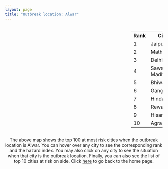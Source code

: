 ```yaml
---
layout: page
title: "Outbreak location: Alwar"
---
```

<div style="width: 100%; overflow: auto;">
<div style="width: 75%; float: left;">
<div id="mapid">
<script src="https://buda-magenta.github.io/hazard_map/load_map.js"></script>

<script>
var marker_outbreak = L.marker([27.639077, 76.614452],{"autoPan": true}).addTo(map); marker_outbreak.bindTooltip("Alwar").openTooltip();

var circle_1 = L.circle([26.915458, 75.818982], {"pane": "markerPane", "color": "red", "fill": true, "fillOpacity": 0.2, "fillRule": "evenodd", "lineCap": "round", "lineJoin": "round", "opacity": 1.0, "radius": 82185, "stroke": true, "weight": 3}).addTo(map);
circle_1.bindTooltip("Jaipur<br>rank: 1<br>hazard index: 0.082185")
circle_1.bindPopup('<a href="https://buda-magenta.github.io/hazard_map/Jaipur">Jaipur</a>')

var circle_2 = L.circle([27.633333, 77.583333], {"pane": "markerPane", "color": "red", "fill": true, "fillOpacity": 0.2, "fillRule": "evenodd", "lineCap": "round", "lineJoin": "round", "opacity": 1.0, "radius": 75638, "stroke": true, "weight": 3}).addTo(map);
circle_2.bindTooltip("Mathura<br>rank: 2<br>hazard index: 0.075638")
circle_2.bindPopup('<a href="https://buda-magenta.github.io/hazard_map/Mathura">Mathura</a>')

var circle_3 = L.circle([28.651718, 77.221939], {"pane": "markerPane", "color": "red", "fill": true, "fillOpacity": 0.2, "fillRule": "evenodd", "lineCap": "round", "lineJoin": "round", "opacity": 1.0, "radius": 51763, "stroke": true, "weight": 3}).addTo(map);
circle_3.bindTooltip("Delhi<br>rank: 3<br>hazard index: 0.051763")
circle_3.bindPopup('<a href="https://buda-magenta.github.io/hazard_map/Delhi">Delhi</a>')

var circle_4 = L.circle([26.229141, 76.304533], {"pane": "markerPane", "color": "red", "fill": true, "fillOpacity": 0.2, "fillRule": "evenodd", "lineCap": "round", "lineJoin": "round", "opacity": 1.0, "radius": 27496, "stroke": true, "weight": 3}).addTo(map);
circle_4.bindTooltip("Sawai Madhopur<br>rank: 4<br>hazard index: 0.027497")
circle_4.bindPopup('<a href="https://buda-magenta.github.io/hazard_map/Sawai_Madhopur">Sawai Madhopur</a>')

var circle_5 = L.circle([28.793170, 76.139128], {"pane": "markerPane", "color": "red", "fill": true, "fillOpacity": 0.2, "fillRule": "evenodd", "lineCap": "round", "lineJoin": "round", "opacity": 1.0, "radius": 14643, "stroke": true, "weight": 3}).addTo(map);
circle_5.bindTooltip("Bhiwani<br>rank: 5<br>hazard index: 0.014643")
circle_5.bindPopup('<a href="https://buda-magenta.github.io/hazard_map/Bhiwani">Bhiwani</a>')

var circle_6 = L.circle([19.794750, 75.077922], {"pane": "markerPane", "color": "red", "fill": true, "fillOpacity": 0.2, "fillRule": "evenodd", "lineCap": "round", "lineJoin": "round", "opacity": 1.0, "radius": 12541, "stroke": true, "weight": 3}).addTo(map);
circle_6.bindTooltip("Gangapur<br>rank: 6<br>hazard index: 0.012542")
circle_6.bindPopup('<a href="https://buda-magenta.github.io/hazard_map/Gangapur">Gangapur</a>')

var circle_7 = L.circle([26.732501, 77.036312], {"pane": "markerPane", "color": "red", "fill": true, "fillOpacity": 0.2, "fillRule": "evenodd", "lineCap": "round", "lineJoin": "round", "opacity": 1.0, "radius": 12034, "stroke": true, "weight": 3}).addTo(map);
circle_7.bindTooltip("Hindaun<br>rank: 7<br>hazard index: 0.012035")
circle_7.bindPopup('<a href="https://buda-magenta.github.io/hazard_map/Hindaun">Hindaun</a>')

var circle_8 = L.circle([28.195647, 76.616518], {"pane": "markerPane", "color": "red", "fill": true, "fillOpacity": 0.2, "fillRule": "evenodd", "lineCap": "round", "lineJoin": "round", "opacity": 1.0, "radius": 10990, "stroke": true, "weight": 3}).addTo(map);
circle_8.bindTooltip("Rewari<br>rank: 8<br>hazard index: 0.010990")
circle_8.bindPopup('<a href="https://buda-magenta.github.io/hazard_map/Rewari">Rewari</a>')

var circle_9 = L.circle([29.168807, 75.746110], {"pane": "markerPane", "color": "red", "fill": true, "fillOpacity": 0.2, "fillRule": "evenodd", "lineCap": "round", "lineJoin": "round", "opacity": 1.0, "radius": 6631, "stroke": true, "weight": 3}).addTo(map);
circle_9.bindTooltip("Hisar<br>rank: 9<br>hazard index: 0.006631")
circle_9.bindPopup('<a href="https://buda-magenta.github.io/hazard_map/Hisar">Hisar</a>')

var circle_10 = L.circle([27.175255, 78.009816], {"pane": "markerPane", "color": "red", "fill": true, "fillOpacity": 0.2, "fillRule": "evenodd", "lineCap": "round", "lineJoin": "round", "opacity": 1.0, "radius": 6426, "stroke": true, "weight": 3}).addTo(map);
circle_10.bindTooltip("Agra<br>rank: 10<br>hazard index: 0.006426")
circle_10.bindPopup('<a href="https://buda-magenta.github.io/hazard_map/Agra">Agra</a>')

var circle_11 = L.circle([28.402979, 77.310384], {"pane": "markerPane", "color": "red", "fill": true, "fillOpacity": 0.2, "fillRule": "evenodd", "lineCap": "round", "lineJoin": "round", "opacity": 1.0, "radius": 5117, "stroke": true, "weight": 3}).addTo(map);
circle_11.bindTooltip("Faridabad<br>rank: 11<br>hazard index: 0.005117")
circle_11.bindPopup('<a href="https://buda-magenta.github.io/hazard_map/Faridabad">Faridabad</a>')

var circle_12 = L.circle([29.000653, 77.768229], {"pane": "markerPane", "color": "red", "fill": true, "fillOpacity": 0.2, "fillRule": "evenodd", "lineCap": "round", "lineJoin": "round", "opacity": 1.0, "radius": 4837, "stroke": true, "weight": 3}).addTo(map);
circle_12.bindTooltip("Meerut<br>rank: 12<br>hazard index: 0.004838")
circle_12.bindPopup('<a href="https://buda-magenta.github.io/hazard_map/Meerut">Meerut</a>')

var circle_13 = L.circle([27.662826, 75.027926], {"pane": "markerPane", "color": "red", "fill": true, "fillOpacity": 0.2, "fillRule": "evenodd", "lineCap": "round", "lineJoin": "round", "opacity": 1.0, "radius": 4775, "stroke": true, "weight": 3}).addTo(map);
circle_13.bindTooltip("Sikar<br>rank: 13<br>hazard index: 0.004775")
circle_13.bindPopup('<a href="https://buda-magenta.github.io/hazard_map/Sikar">Sikar</a>')

var circle_14 = L.circle([25.954628, 83.647350], {"pane": "markerPane", "color": "red", "fill": true, "fillOpacity": 0.2, "fillRule": "evenodd", "lineCap": "round", "lineJoin": "round", "opacity": 1.0, "radius": 4213, "stroke": true, "weight": 3}).addTo(map);
circle_14.bindTooltip("Maunath Bhanjan<br>rank: 14<br>hazard index: 0.004213")
circle_14.bindPopup('<a href="https://buda-magenta.github.io/hazard_map/Maunath_Bhanjan">Maunath Bhanjan</a>')

var circle_15 = L.circle([27.265212, 77.369126], {"pane": "markerPane", "color": "red", "fill": true, "fillOpacity": 0.2, "fillRule": "evenodd", "lineCap": "round", "lineJoin": "round", "opacity": 1.0, "radius": 3991, "stroke": true, "weight": 3}).addTo(map);
circle_15.bindTooltip("Bharatpur<br>rank: 15<br>hazard index: 0.003992")
circle_15.bindPopup('<a href="https://buda-magenta.github.io/hazard_map/Bharatpur">Bharatpur</a>')

var circle_16 = L.circle([26.469100, 74.639000], {"pane": "markerPane", "color": "red", "fill": true, "fillOpacity": 0.2, "fillRule": "evenodd", "lineCap": "round", "lineJoin": "round", "opacity": 1.0, "radius": 3778, "stroke": true, "weight": 3}).addTo(map);
circle_16.bindTooltip("Ajmer<br>rank: 16<br>hazard index: 0.003779")
circle_16.bindPopup('<a href="https://buda-magenta.github.io/hazard_map/Ajmer">Ajmer</a>')

var circle_17 = L.circle([28.428262, 77.002700], {"pane": "markerPane", "color": "red", "fill": true, "fillOpacity": 0.2, "fillRule": "evenodd", "lineCap": "round", "lineJoin": "round", "opacity": 1.0, "radius": 3674, "stroke": true, "weight": 3}).addTo(map);
circle_17.bindTooltip("Gurgaon<br>rank: 17<br>hazard index: 0.003675")
circle_17.bindPopup('<a href="https://buda-magenta.github.io/hazard_map/Gurgaon">Gurgaon</a>')

var circle_18 = L.circle([25.196826, 76.000893], {"pane": "markerPane", "color": "red", "fill": true, "fillOpacity": 0.2, "fillRule": "evenodd", "lineCap": "round", "lineJoin": "round", "opacity": 1.0, "radius": 3366, "stroke": true, "weight": 3}).addTo(map);
circle_18.bindTooltip("Kota<br>rank: 18<br>hazard index: 0.003366")
circle_18.bindPopup('<a href="https://buda-magenta.github.io/hazard_map/Kota">Kota</a>')

var circle_19 = L.circle([27.876990, 78.137290], {"pane": "markerPane", "color": "red", "fill": true, "fillOpacity": 0.2, "fillRule": "evenodd", "lineCap": "round", "lineJoin": "round", "opacity": 1.0, "radius": 3179, "stroke": true, "weight": 3}).addTo(map);
circle_19.bindTooltip("Aligarh<br>rank: 19<br>hazard index: 0.003179")
circle_19.bindPopup('<a href="https://buda-magenta.github.io/hazard_map/Aligarh">Aligarh</a>')

var circle_20 = L.circle([26.122147, 75.663754], {"pane": "markerPane", "color": "red", "fill": true, "fillOpacity": 0.2, "fillRule": "evenodd", "lineCap": "round", "lineJoin": "round", "opacity": 1.0, "radius": 3039, "stroke": true, "weight": 3}).addTo(map);
circle_20.bindTooltip("Tonk<br>rank: 20<br>hazard index: 0.003039")
circle_20.bindPopup('<a href="https://buda-magenta.github.io/hazard_map/Tonk">Tonk</a>')

var circle_21 = L.circle([24.917151, 76.696403], {"pane": "markerPane", "color": "red", "fill": true, "fillOpacity": 0.2, "fillRule": "evenodd", "lineCap": "round", "lineJoin": "round", "opacity": 1.0, "radius": 2793, "stroke": true, "weight": 3}).addTo(map);
circle_21.bindTooltip("Baran<br>rank: 21<br>hazard index: 0.002794")
circle_21.bindPopup('<a href="https://buda-magenta.github.io/hazard_map/Baran">Baran</a>')

var circle_22 = L.circle([30.733442, 76.779714], {"pane": "markerPane", "color": "red", "fill": true, "fillOpacity": 0.2, "fillRule": "evenodd", "lineCap": "round", "lineJoin": "round", "opacity": 1.0, "radius": 2761, "stroke": true, "weight": 3}).addTo(map);
circle_22.bindTooltip("Chandigarh<br>rank: 22<br>hazard index: 0.002762")
circle_22.bindPopup('<a href="https://buda-magenta.github.io/hazard_map/Chandigarh">Chandigarh</a>')

var circle_23 = L.circle([26.296772, 73.035143], {"pane": "markerPane", "color": "red", "fill": true, "fillOpacity": 0.2, "fillRule": "evenodd", "lineCap": "round", "lineJoin": "round", "opacity": 1.0, "radius": 2524, "stroke": true, "weight": 3}).addTo(map);
circle_23.bindTooltip("Jodhpur<br>rank: 23<br>hazard index: 0.002525")
circle_23.bindPopup('<a href="https://buda-magenta.github.io/hazard_map/Jodhpur">Jodhpur</a>')

var circle_24 = L.circle([28.901090, 76.580194], {"pane": "markerPane", "color": "red", "fill": true, "fillOpacity": 0.2, "fillRule": "evenodd", "lineCap": "round", "lineJoin": "round", "opacity": 1.0, "radius": 2431, "stroke": true, "weight": 3}).addTo(map);
circle_24.bindTooltip("Rohtak<br>rank: 24<br>hazard index: 0.002432")
circle_24.bindPopup('<a href="https://buda-magenta.github.io/hazard_map/Rohtak">Rohtak</a>')

var circle_25 = L.circle([23.021624, 72.579707], {"pane": "markerPane", "color": "red", "fill": true, "fillOpacity": 0.2, "fillRule": "evenodd", "lineCap": "round", "lineJoin": "round", "opacity": 1.0, "radius": 2377, "stroke": true, "weight": 3}).addTo(map);
circle_25.bindTooltip("Ahmedabad<br>rank: 25<br>hazard index: 0.002378")
circle_25.bindPopup('<a href="https://buda-magenta.github.io/hazard_map/Ahmedabad">Ahmedabad</a>')

var circle_26 = L.circle([28.570784, 77.327107], {"pane": "markerPane", "color": "red", "fill": true, "fillOpacity": 0.2, "fillRule": "evenodd", "lineCap": "round", "lineJoin": "round", "opacity": 1.0, "radius": 2340, "stroke": true, "weight": 3}).addTo(map);
circle_26.bindTooltip("Noida<br>rank: 26<br>hazard index: 0.002340")
circle_26.bindPopup('<a href="https://buda-magenta.github.io/hazard_map/Noida">Noida</a>')

var circle_27 = L.circle([27.177366, 78.389912], {"pane": "markerPane", "color": "red", "fill": true, "fillOpacity": 0.2, "fillRule": "evenodd", "lineCap": "round", "lineJoin": "round", "opacity": 1.0, "radius": 2199, "stroke": true, "weight": 3}).addTo(map);
circle_27.bindTooltip("Firozabad<br>rank: 27<br>hazard index: 0.002200")
circle_27.bindPopup('<a href="https://buda-magenta.github.io/hazard_map/Firozabad">Firozabad</a>')

var circle_28 = L.circle([28.206144, 74.691907], {"pane": "markerPane", "color": "red", "fill": true, "fillOpacity": 0.2, "fillRule": "evenodd", "lineCap": "round", "lineJoin": "round", "opacity": 1.0, "radius": 2193, "stroke": true, "weight": 3}).addTo(map);
circle_28.bindTooltip("Churu<br>rank: 28<br>hazard index: 0.002194")
circle_28.bindPopup('<a href="https://buda-magenta.github.io/hazard_map/Churu">Churu</a>')

var circle_29 = L.circle([27.573243, 78.111739], {"pane": "markerPane", "color": "red", "fill": true, "fillOpacity": 0.2, "fillRule": "evenodd", "lineCap": "round", "lineJoin": "round", "opacity": 1.0, "radius": 1877, "stroke": true, "weight": 3}).addTo(map);
circle_29.bindTooltip("Hathras<br>rank: 29<br>hazard index: 0.001877")
circle_29.bindPopup('<a href="https://buda-magenta.github.io/hazard_map/Hathras">Hathras</a>')

var circle_30 = L.circle([28.733400, 77.298600], {"pane": "markerPane", "color": "red", "fill": true, "fillOpacity": 0.2, "fillRule": "evenodd", "lineCap": "round", "lineJoin": "round", "opacity": 1.0, "radius": 1866, "stroke": true, "weight": 3}).addTo(map);
circle_30.bindTooltip("Loni<br>rank: 30<br>hazard index: 0.001866")
circle_30.bindPopup('<a href="https://buda-magenta.github.io/hazard_map/Loni">Loni</a>')

var circle_31 = L.circle([27.883846, 78.634890], {"pane": "markerPane", "color": "red", "fill": true, "fillOpacity": 0.2, "fillRule": "evenodd", "lineCap": "round", "lineJoin": "round", "opacity": 1.0, "radius": 1382, "stroke": true, "weight": 3}).addTo(map);
circle_31.bindTooltip("Kasganj<br>rank: 31<br>hazard index: 0.001383")
circle_31.bindPopup('<a href="https://buda-magenta.github.io/hazard_map/Kasganj">Kasganj</a>')

var circle_32 = L.circle([29.391275, 76.977168], {"pane": "markerPane", "color": "red", "fill": true, "fillOpacity": 0.2, "fillRule": "evenodd", "lineCap": "round", "lineJoin": "round", "opacity": 1.0, "radius": 1311, "stroke": true, "weight": 3}).addTo(map);
circle_32.bindTooltip("Panipat<br>rank: 32<br>hazard index: 0.001311")
circle_32.bindPopup('<a href="https://buda-magenta.github.io/hazard_map/Panipat">Panipat</a>')

var circle_33 = L.circle([19.075990, 72.877393], {"pane": "markerPane", "color": "red", "fill": true, "fillOpacity": 0.2, "fillRule": "evenodd", "lineCap": "round", "lineJoin": "round", "opacity": 1.0, "radius": 1237, "stroke": true, "weight": 3}).addTo(map);
circle_33.bindTooltip("Mumbai<br>rank: 33<br>hazard index: 0.001237")
circle_33.bindPopup('<a href="https://buda-magenta.github.io/hazard_map/Mumbai">Mumbai</a>')

var circle_34 = L.circle([26.460914, 80.321759], {"pane": "markerPane", "color": "red", "fill": true, "fillOpacity": 0.2, "fillRule": "evenodd", "lineCap": "round", "lineJoin": "round", "opacity": 1.0, "radius": 1212, "stroke": true, "weight": 3}).addTo(map);
circle_34.bindTooltip("Kanpur<br>rank: 34<br>hazard index: 0.001213")
circle_34.bindPopup('<a href="https://buda-magenta.github.io/hazard_map/Kanpur">Kanpur</a>')

var circle_35 = L.circle([26.166667, 77.500000], {"pane": "markerPane", "color": "red", "fill": true, "fillOpacity": 0.2, "fillRule": "evenodd", "lineCap": "round", "lineJoin": "round", "opacity": 1.0, "radius": 1205, "stroke": true, "weight": 3}).addTo(map);
circle_35.bindTooltip("Morena<br>rank: 35<br>hazard index: 0.001206")
circle_35.bindPopup('<a href="https://buda-magenta.github.io/hazard_map/Morena">Morena</a>')

var circle_36 = L.circle([29.003314, 77.016732], {"pane": "markerPane", "color": "red", "fill": true, "fillOpacity": 0.2, "fillRule": "evenodd", "lineCap": "round", "lineJoin": "round", "opacity": 1.0, "radius": 1092, "stroke": true, "weight": 3}).addTo(map);
circle_36.bindTooltip("Sonipat<br>rank: 36<br>hazard index: 0.001093")
circle_36.bindPopup('<a href="https://buda-magenta.github.io/hazard_map/Sonipat">Sonipat</a>')

var circle_37 = L.circle([28.015929, 73.317137], {"pane": "markerPane", "color": "red", "fill": true, "fillOpacity": 0.2, "fillRule": "evenodd", "lineCap": "round", "lineJoin": "round", "opacity": 1.0, "radius": 1030, "stroke": true, "weight": 3}).addTo(map);
circle_37.bindTooltip("Bikaner<br>rank: 37<br>hazard index: 0.001031")
circle_37.bindPopup('<a href="https://buda-magenta.github.io/hazard_map/Bikaner">Bikaner</a>')

var circle_38 = L.circle([29.301826, 76.338471], {"pane": "markerPane", "color": "red", "fill": true, "fillOpacity": 0.2, "fillRule": "evenodd", "lineCap": "round", "lineJoin": "round", "opacity": 1.0, "radius": 1008, "stroke": true, "weight": 3}).addTo(map);
circle_38.bindTooltip("Jind<br>rank: 38<br>hazard index: 0.001009")
circle_38.bindPopup('<a href="https://buda-magenta.github.io/hazard_map/Jind">Jind</a>')

var circle_39 = L.circle([28.740613, 77.835426], {"pane": "markerPane", "color": "red", "fill": true, "fillOpacity": 0.2, "fillRule": "evenodd", "lineCap": "round", "lineJoin": "round", "opacity": 1.0, "radius": 976, "stroke": true, "weight": 3}).addTo(map);
circle_39.bindTooltip("Hapur<br>rank: 39<br>hazard index: 0.000976")
circle_39.bindPopup('<a href="https://buda-magenta.github.io/hazard_map/Hapur">Hapur</a>')

var circle_40 = L.circle([25.488773, 74.699613], {"pane": "markerPane", "color": "red", "fill": true, "fillOpacity": 0.2, "fillRule": "evenodd", "lineCap": "round", "lineJoin": "round", "opacity": 1.0, "radius": 902, "stroke": true, "weight": 3}).addTo(map);
circle_40.bindTooltip("Bhilwara<br>rank: 40<br>hazard index: 0.000902")
circle_40.bindPopup('<a href="https://buda-magenta.github.io/hazard_map/Bhilwara">Bhilwara</a>')

var circle_41 = L.circle([26.588559, 74.861097], {"pane": "markerPane", "color": "red", "fill": true, "fillOpacity": 0.2, "fillRule": "evenodd", "lineCap": "round", "lineJoin": "round", "opacity": 1.0, "radius": 890, "stroke": true, "weight": 3}).addTo(map);
circle_41.bindTooltip("Kishangarh<br>rank: 41<br>hazard index: 0.000890")
circle_41.bindPopup('<a href="https://buda-magenta.github.io/hazard_map/Kishangarh">Kishangarh</a>')

var circle_42 = L.circle([25.335649, 83.007629], {"pane": "markerPane", "color": "red", "fill": true, "fillOpacity": 0.2, "fillRule": "evenodd", "lineCap": "round", "lineJoin": "round", "opacity": 1.0, "radius": 815, "stroke": true, "weight": 3}).addTo(map);
circle_42.bindTooltip("Varanasi<br>rank: 42<br>hazard index: 0.000815")
circle_42.bindPopup('<a href="https://buda-magenta.github.io/hazard_map/Varanasi">Varanasi</a>')

var circle_43 = L.circle([28.388861, 77.974798], {"pane": "markerPane", "color": "red", "fill": true, "fillOpacity": 0.2, "fillRule": "evenodd", "lineCap": "round", "lineJoin": "round", "opacity": 1.0, "radius": 811, "stroke": true, "weight": 3}).addTo(map);
circle_43.bindTooltip("Bulandshahr<br>rank: 43<br>hazard index: 0.000812")
circle_43.bindPopup('<a href="https://buda-magenta.github.io/hazard_map/Bulandshahr">Bulandshahr</a>')

var circle_44 = L.circle([26.653396, 77.624206], {"pane": "markerPane", "color": "red", "fill": true, "fillOpacity": 0.2, "fillRule": "evenodd", "lineCap": "round", "lineJoin": "round", "opacity": 1.0, "radius": 796, "stroke": true, "weight": 3}).addTo(map);
circle_44.bindTooltip("Dhaulpur<br>rank: 44<br>hazard index: 0.000796")
circle_44.bindPopup('<a href="https://buda-magenta.github.io/hazard_map/Dhaulpur">Dhaulpur</a>')

var circle_45 = L.circle([26.022697, 83.028873], {"pane": "markerPane", "color": "red", "fill": true, "fillOpacity": 0.2, "fillRule": "evenodd", "lineCap": "round", "lineJoin": "round", "opacity": 1.0, "radius": 746, "stroke": true, "weight": 3}).addTo(map);
circle_45.bindTooltip("Azamgarh<br>rank: 45<br>hazard index: 0.000747")
circle_45.bindPopup('<a href="https://buda-magenta.github.io/hazard_map/Azamgarh">Azamgarh</a>')

var circle_46 = L.circle([28.660965, 76.834676], {"pane": "markerPane", "color": "red", "fill": true, "fillOpacity": 0.2, "fillRule": "evenodd", "lineCap": "round", "lineJoin": "round", "opacity": 1.0, "radius": 728, "stroke": true, "weight": 3}).addTo(map);
circle_46.bindTooltip("Bahadurgarh<br>rank: 46<br>hazard index: 0.000729")
circle_46.bindPopup('<a href="https://buda-magenta.github.io/hazard_map/Bahadurgarh">Bahadurgarh</a>')

var circle_47 = L.circle([28.753900, 77.399900], {"pane": "markerPane", "color": "red", "fill": true, "fillOpacity": 0.2, "fillRule": "evenodd", "lineCap": "round", "lineJoin": "round", "opacity": 1.0, "radius": 722, "stroke": true, "weight": 3}).addTo(map);
circle_47.bindTooltip("Khora<br>rank: 47<br>hazard index: 0.000722")
circle_47.bindPopup('<a href="https://buda-magenta.github.io/hazard_map/Khora">Khora</a>')

var circle_48 = L.circle([18.521428, 73.854454], {"pane": "markerPane", "color": "red", "fill": true, "fillOpacity": 0.2, "fillRule": "evenodd", "lineCap": "round", "lineJoin": "round", "opacity": 1.0, "radius": 701, "stroke": true, "weight": 3}).addTo(map);
circle_48.bindTooltip("Pune<br>rank: 48<br>hazard index: 0.000701")
circle_48.bindPopup('<a href="https://buda-magenta.github.io/hazard_map/Pune">Pune</a>')

var circle_49 = L.circle([26.838100, 80.934600], {"pane": "markerPane", "color": "red", "fill": true, "fillOpacity": 0.2, "fillRule": "evenodd", "lineCap": "round", "lineJoin": "round", "opacity": 1.0, "radius": 677, "stroke": true, "weight": 3}).addTo(map);
circle_49.bindTooltip("Lucknow<br>rank: 49<br>hazard index: 0.000677")
circle_49.bindPopup('<a href="https://buda-magenta.github.io/hazard_map/Lucknow">Lucknow</a>')

var circle_50 = L.circle([28.079690, 75.541768], {"pane": "markerPane", "color": "red", "fill": true, "fillOpacity": 0.2, "fillRule": "evenodd", "lineCap": "round", "lineJoin": "round", "opacity": 1.0, "radius": 581, "stroke": true, "weight": 3}).addTo(map);
circle_50.bindTooltip("Jhunjhunun<br>rank: 50<br>hazard index: 0.000582")
circle_50.bindPopup('<a href="https://buda-magenta.github.io/hazard_map/Jhunjhunun">Jhunjhunun</a>')

var circle_51 = L.circle([25.531031, 78.652689], {"pane": "markerPane", "color": "red", "fill": true, "fillOpacity": 0.2, "fillRule": "evenodd", "lineCap": "round", "lineJoin": "round", "opacity": 1.0, "radius": 553, "stroke": true, "weight": 3}).addTo(map);
circle_51.bindTooltip("Jhansi<br>rank: 51<br>hazard index: 0.000553")
circle_51.bindPopup('<a href="https://buda-magenta.github.io/hazard_map/Jhansi">Jhansi</a>')

var circle_52 = L.circle([17.388786, 78.461065], {"pane": "markerPane", "color": "red", "fill": true, "fillOpacity": 0.2, "fillRule": "evenodd", "lineCap": "round", "lineJoin": "round", "opacity": 1.0, "radius": 533, "stroke": true, "weight": 3}).addTo(map);
circle_52.bindTooltip("Hyderabad<br>rank: 52<br>hazard index: 0.000534")
circle_52.bindPopup('<a href="https://buda-magenta.github.io/hazard_map/Hyderabad">Hyderabad</a>')

var circle_53 = L.circle([28.651718, 77.221939], {"pane": "markerPane", "color": "red", "fill": true, "fillOpacity": 0.2, "fillRule": "evenodd", "lineCap": "round", "lineJoin": "round", "opacity": 1.0, "radius": 528, "stroke": true, "weight": 3}).addTo(map);
circle_53.bindTooltip("Dehri<br>rank: 53<br>hazard index: 0.000529")
circle_53.bindPopup('<a href="https://buda-magenta.github.io/hazard_map/Dehri">Dehri</a>')

var circle_54 = L.circle([12.979120, 77.591300], {"pane": "markerPane", "color": "red", "fill": true, "fillOpacity": 0.2, "fillRule": "evenodd", "lineCap": "round", "lineJoin": "round", "opacity": 1.0, "radius": 521, "stroke": true, "weight": 3}).addTo(map);
circle_54.bindTooltip("Bangalore<br>rank: 54<br>hazard index: 0.000521")
circle_54.bindPopup('<a href="https://buda-magenta.github.io/hazard_map/Bangalore">Bangalore</a>')

var circle_55 = L.circle([28.176959, 77.373112], {"pane": "markerPane", "color": "red", "fill": true, "fillOpacity": 0.2, "fillRule": "evenodd", "lineCap": "round", "lineJoin": "round", "opacity": 1.0, "radius": 518, "stroke": true, "weight": 3}).addTo(map);
circle_55.bindTooltip("Palwal<br>rank: 55<br>hazard index: 0.000519")
circle_55.bindPopup('<a href="https://buda-magenta.github.io/hazard_map/Palwal">Palwal</a>')

var circle_56 = L.circle([26.671329, 83.364583], {"pane": "markerPane", "color": "red", "fill": true, "fillOpacity": 0.2, "fillRule": "evenodd", "lineCap": "round", "lineJoin": "round", "opacity": 1.0, "radius": 500, "stroke": true, "weight": 3}).addTo(map);
circle_56.bindTooltip("Gorakhpur<br>rank: 56<br>hazard index: 0.000501")
circle_56.bindPopup('<a href="https://buda-magenta.github.io/hazard_map/Gorakhpur">Gorakhpur</a>')

var circle_57 = L.circle([30.909016, 75.851601], {"pane": "markerPane", "color": "red", "fill": true, "fillOpacity": 0.2, "fillRule": "evenodd", "lineCap": "round", "lineJoin": "round", "opacity": 1.0, "radius": 495, "stroke": true, "weight": 3}).addTo(map);
circle_57.bindTooltip("Ludhiana<br>rank: 57<br>hazard index: 0.000495")
circle_57.bindPopup('<a href="https://buda-magenta.github.io/hazard_map/Ludhiana">Ludhiana</a>')

var circle_58 = L.circle([28.826162, 77.541656], {"pane": "markerPane", "color": "red", "fill": true, "fillOpacity": 0.2, "fillRule": "evenodd", "lineCap": "round", "lineJoin": "round", "opacity": 1.0, "radius": 491, "stroke": true, "weight": 3}).addTo(map);
circle_58.bindTooltip("Modinagar<br>rank: 58<br>hazard index: 0.000491")
circle_58.bindPopup('<a href="https://buda-magenta.github.io/hazard_map/Modinagar">Modinagar</a>')

var circle_59 = L.circle([25.438130, 81.833800], {"pane": "markerPane", "color": "red", "fill": true, "fillOpacity": 0.2, "fillRule": "evenodd", "lineCap": "round", "lineJoin": "round", "opacity": 1.0, "radius": 489, "stroke": true, "weight": 3}).addTo(map);
circle_59.bindTooltip("Allahabad<br>rank: 59<br>hazard index: 0.000490")
circle_59.bindPopup('<a href="https://buda-magenta.github.io/hazard_map/Allahabad">Allahabad</a>')

var circle_60 = L.circle([28.863842, 78.805778], {"pane": "markerPane", "color": "red", "fill": true, "fillOpacity": 0.2, "fillRule": "evenodd", "lineCap": "round", "lineJoin": "round", "opacity": 1.0, "radius": 466, "stroke": true, "weight": 3}).addTo(map);
circle_60.bindTooltip("Moradabad<br>rank: 60<br>hazard index: 0.000467")
circle_60.bindPopup('<a href="https://buda-magenta.github.io/hazard_map/Moradabad">Moradabad</a>')

var circle_61 = L.circle([24.578721, 73.686257], {"pane": "markerPane", "color": "red", "fill": true, "fillOpacity": 0.2, "fillRule": "evenodd", "lineCap": "round", "lineJoin": "round", "opacity": 1.0, "radius": 465, "stroke": true, "weight": 3}).addTo(map);
circle_61.bindTooltip("Udaipur<br>rank: 61<br>hazard index: 0.000465")
circle_61.bindPopup('<a href="https://buda-magenta.github.io/hazard_map/Udaipur">Udaipur</a>')

var circle_62 = L.circle([28.205907, 77.875714], {"pane": "markerPane", "color": "red", "fill": true, "fillOpacity": 0.2, "fillRule": "evenodd", "lineCap": "round", "lineJoin": "round", "opacity": 1.0, "radius": 427, "stroke": true, "weight": 3}).addTo(map);
circle_62.bindTooltip("Khurja<br>rank: 62<br>hazard index: 0.000427")
circle_62.bindPopup('<a href="https://buda-magenta.github.io/hazard_map/Khurja">Khurja</a>')

var circle_63 = L.circle([22.541418, 88.357691], {"pane": "markerPane", "color": "red", "fill": true, "fillOpacity": 0.2, "fillRule": "evenodd", "lineCap": "round", "lineJoin": "round", "opacity": 1.0, "radius": 426, "stroke": true, "weight": 3}).addTo(map);
circle_63.bindTooltip("Kolkata<br>rank: 63<br>hazard index: 0.000426")
circle_63.bindPopup('<a href="https://buda-magenta.github.io/hazard_map/Kolkata">Kolkata</a>')

var circle_64 = L.circle([31.634308, 74.873679], {"pane": "markerPane", "color": "red", "fill": true, "fillOpacity": 0.2, "fillRule": "evenodd", "lineCap": "round", "lineJoin": "round", "opacity": 1.0, "radius": 421, "stroke": true, "weight": 3}).addTo(map);
circle_64.bindTooltip("Amritsar<br>rank: 64<br>hazard index: 0.000422")
circle_64.bindPopup('<a href="https://buda-magenta.github.io/hazard_map/Amritsar">Amritsar</a>')

var circle_65 = L.circle([29.154148, 77.305954], {"pane": "markerPane", "color": "red", "fill": true, "fillOpacity": 0.2, "fillRule": "evenodd", "lineCap": "round", "lineJoin": "round", "opacity": 1.0, "radius": 419, "stroke": true, "weight": 3}).addTo(map);
circle_65.bindTooltip("Baraut<br>rank: 65<br>hazard index: 0.000419")
circle_65.bindPopup('<a href="https://buda-magenta.github.io/hazard_map/Baraut">Baraut</a>')

var circle_66 = L.circle([18.627929, 73.800983], {"pane": "markerPane", "color": "red", "fill": true, "fillOpacity": 0.2, "fillRule": "evenodd", "lineCap": "round", "lineJoin": "round", "opacity": 1.0, "radius": 389, "stroke": true, "weight": 3}).addTo(map);
circle_66.bindTooltip("Pimpri Chinchwad<br>rank: 66<br>hazard index: 0.000389")
circle_66.bindPopup('<a href="https://buda-magenta.github.io/hazard_map/Pimpri_Chinchwad">Pimpri Chinchwad</a>')

var circle_67 = L.circle([23.258486, 77.401989], {"pane": "markerPane", "color": "red", "fill": true, "fillOpacity": 0.2, "fillRule": "evenodd", "lineCap": "round", "lineJoin": "round", "opacity": 1.0, "radius": 384, "stroke": true, "weight": 3}).addTo(map);
circle_67.bindTooltip("Bhopal<br>rank: 67<br>hazard index: 0.000384")
circle_67.bindPopup('<a href="https://buda-magenta.github.io/hazard_map/Bhopal">Bhopal</a>')

var circle_68 = L.circle([27.060786, 74.176675], {"pane": "markerPane", "color": "red", "fill": true, "fillOpacity": 0.2, "fillRule": "evenodd", "lineCap": "round", "lineJoin": "round", "opacity": 1.0, "radius": 349, "stroke": true, "weight": 3}).addTo(map);
circle_68.bindTooltip("Nagaur<br>rank: 68<br>hazard index: 0.000349")
circle_68.bindPopup('<a href="https://buda-magenta.github.io/hazard_map/Nagaur">Nagaur</a>')

var circle_69 = L.circle([29.988077, 77.508130], {"pane": "markerPane", "color": "red", "fill": true, "fillOpacity": 0.2, "fillRule": "evenodd", "lineCap": "round", "lineJoin": "round", "opacity": 1.0, "radius": 348, "stroke": true, "weight": 3}).addTo(map);
circle_69.bindTooltip("Saharanpur<br>rank: 69<br>hazard index: 0.000348")
circle_69.bindPopup('<a href="https://buda-magenta.github.io/hazard_map/Saharanpur">Saharanpur</a>')

var circle_70 = L.circle([30.883006, 75.869732], {"pane": "markerPane", "color": "red", "fill": true, "fillOpacity": 0.2, "fillRule": "evenodd", "lineCap": "round", "lineJoin": "round", "opacity": 1.0, "radius": 345, "stroke": true, "weight": 3}).addTo(map);
circle_70.bindTooltip("S.A.S. Nagar<br>rank: 70<br>hazard index: 0.000345")
circle_70.bindPopup('<a href="https://buda-magenta.github.io/hazard_map/S.A.S._Nagar">S.A.S. Nagar</a>')

var circle_71 = L.circle([31.292011, 75.568058], {"pane": "markerPane", "color": "red", "fill": true, "fillOpacity": 0.2, "fillRule": "evenodd", "lineCap": "round", "lineJoin": "round", "opacity": 1.0, "radius": 344, "stroke": true, "weight": 3}).addTo(map);
circle_71.bindTooltip("Jalandhar<br>rank: 71<br>hazard index: 0.000345")
circle_71.bindPopup('<a href="https://buda-magenta.github.io/hazard_map/Jalandhar">Jalandhar</a>')

var circle_72 = L.circle([29.822821, 76.378310], {"pane": "markerPane", "color": "red", "fill": true, "fillOpacity": 0.2, "fillRule": "evenodd", "lineCap": "round", "lineJoin": "round", "opacity": 1.0, "radius": 341, "stroke": true, "weight": 3}).addTo(map);
circle_72.bindTooltip("Kaithal<br>rank: 72<br>hazard index: 0.000342")
circle_72.bindPopup('<a href="https://buda-magenta.github.io/hazard_map/Kaithal">Kaithal</a>')

var circle_73 = L.circle([25.609324, 85.123525], {"pane": "markerPane", "color": "red", "fill": true, "fillOpacity": 0.2, "fillRule": "evenodd", "lineCap": "round", "lineJoin": "round", "opacity": 1.0, "radius": 335, "stroke": true, "weight": 3}).addTo(map);
circle_73.bindTooltip("Patna<br>rank: 73<br>hazard index: 0.000336")
circle_73.bindPopup('<a href="https://buda-magenta.github.io/hazard_map/Patna">Patna</a>')

var circle_74 = L.circle([20.011247, 73.790236], {"pane": "markerPane", "color": "red", "fill": true, "fillOpacity": 0.2, "fillRule": "evenodd", "lineCap": "round", "lineJoin": "round", "opacity": 1.0, "radius": 334, "stroke": true, "weight": 3}).addTo(map);
circle_74.bindTooltip("Nashik<br>rank: 74<br>hazard index: 0.000335")
circle_74.bindPopup('<a href="https://buda-magenta.github.io/hazard_map/Nashik">Nashik</a>')

var circle_75 = L.circle([30.384367, 76.770421], {"pane": "markerPane", "color": "red", "fill": true, "fillOpacity": 0.2, "fillRule": "evenodd", "lineCap": "round", "lineJoin": "round", "opacity": 1.0, "radius": 302, "stroke": true, "weight": 3}).addTo(map);
circle_75.bindTooltip("Ambala<br>rank: 75<br>hazard index: 0.000303")
circle_75.bindPopup('<a href="https://buda-magenta.github.io/hazard_map/Ambala">Ambala</a>')

var circle_76 = L.circle([29.583333, 75.083333], {"pane": "markerPane", "color": "red", "fill": true, "fillOpacity": 0.2, "fillRule": "evenodd", "lineCap": "round", "lineJoin": "round", "opacity": 1.0, "radius": 301, "stroke": true, "weight": 3}).addTo(map);
circle_76.bindTooltip("Sirsa<br>rank: 76<br>hazard index: 0.000301")
circle_76.bindPopup('<a href="https://buda-magenta.github.io/hazard_map/Sirsa">Sirsa</a>')

var circle_77 = L.circle([26.099214, 74.312704], {"pane": "markerPane", "color": "red", "fill": true, "fillOpacity": 0.2, "fillRule": "evenodd", "lineCap": "round", "lineJoin": "round", "opacity": 1.0, "radius": 299, "stroke": true, "weight": 3}).addTo(map);
circle_77.bindTooltip("Beawar<br>rank: 77<br>hazard index: 0.000300")
circle_77.bindPopup('<a href="https://buda-magenta.github.io/hazard_map/Beawar">Beawar</a>')

var circle_78 = L.circle([13.083694, 80.270186], {"pane": "markerPane", "color": "red", "fill": true, "fillOpacity": 0.2, "fillRule": "evenodd", "lineCap": "round", "lineJoin": "round", "opacity": 1.0, "radius": 285, "stroke": true, "weight": 3}).addTo(map);
circle_78.bindTooltip("Chennai<br>rank: 78<br>hazard index: 0.000285")
circle_78.bindPopup('<a href="https://buda-magenta.github.io/hazard_map/Chennai">Chennai</a>')

var circle_79 = L.circle([27.701115, 74.464936], {"pane": "markerPane", "color": "red", "fill": true, "fillOpacity": 0.2, "fillRule": "evenodd", "lineCap": "round", "lineJoin": "round", "opacity": 1.0, "radius": 265, "stroke": true, "weight": 3}).addTo(map);
circle_79.bindTooltip("Sujangarh<br>rank: 79<br>hazard index: 0.000265")
circle_79.bindPopup('<a href="https://buda-magenta.github.io/hazard_map/Sujangarh">Sujangarh</a>')

var circle_80 = L.circle([19.877263, 75.339024], {"pane": "markerPane", "color": "red", "fill": true, "fillOpacity": 0.2, "fillRule": "evenodd", "lineCap": "round", "lineJoin": "round", "opacity": 1.0, "radius": 264, "stroke": true, "weight": 3}).addTo(map);
circle_80.bindTooltip("Aurangabad<br>rank: 80<br>hazard index: 0.000264")
circle_80.bindPopup('<a href="https://buda-magenta.github.io/hazard_map/Aurangabad">Aurangabad</a>')

var circle_81 = L.circle([26.203725, 78.157363], {"pane": "markerPane", "color": "red", "fill": true, "fillOpacity": 0.2, "fillRule": "evenodd", "lineCap": "round", "lineJoin": "round", "opacity": 1.0, "radius": 260, "stroke": true, "weight": 3}).addTo(map);
circle_81.bindTooltip("Gwalior<br>rank: 81<br>hazard index: 0.000260")
circle_81.bindPopup('<a href="https://buda-magenta.github.io/hazard_map/Gwalior">Gwalior</a>')

var circle_82 = L.circle([28.457876, 79.405571], {"pane": "markerPane", "color": "red", "fill": true, "fillOpacity": 0.2, "fillRule": "evenodd", "lineCap": "round", "lineJoin": "round", "opacity": 1.0, "radius": 230, "stroke": true, "weight": 3}).addTo(map);
circle_82.bindTooltip("Bareilly<br>rank: 82<br>hazard index: 0.000230")
circle_82.bindPopup('<a href="https://buda-magenta.github.io/hazard_map/Bareilly">Bareilly</a>')

var circle_83 = L.circle([25.603508, 83.507454], {"pane": "markerPane", "color": "red", "fill": true, "fillOpacity": 0.2, "fillRule": "evenodd", "lineCap": "round", "lineJoin": "round", "opacity": 1.0, "radius": 226, "stroke": true, "weight": 3}).addTo(map);
circle_83.bindTooltip("Ghazipur<br>rank: 83<br>hazard index: 0.000227")
circle_83.bindPopup('<a href="https://buda-magenta.github.io/hazard_map/Ghazipur">Ghazipur</a>')

var circle_84 = L.circle([25.500000, 75.833333], {"pane": "markerPane", "color": "red", "fill": true, "fillOpacity": 0.2, "fillRule": "evenodd", "lineCap": "round", "lineJoin": "round", "opacity": 1.0, "radius": 218, "stroke": true, "weight": 3}).addTo(map);
circle_84.bindTooltip("Bundi<br>rank: 84<br>hazard index: 0.000219")
circle_84.bindPopup('<a href="https://buda-magenta.github.io/hazard_map/Bundi">Bundi</a>')

var circle_85 = L.circle([25.877933, 84.119959], {"pane": "markerPane", "color": "red", "fill": true, "fillOpacity": 0.2, "fillRule": "evenodd", "lineCap": "round", "lineJoin": "round", "opacity": 1.0, "radius": 212, "stroke": true, "weight": 3}).addTo(map);
circle_85.bindTooltip("Ballia<br>rank: 85<br>hazard index: 0.000212")
circle_85.bindPopup('<a href="https://buda-magenta.github.io/hazard_map/Ballia">Ballia</a>')

var circle_86 = L.circle([25.773344, 84.784977], {"pane": "markerPane", "color": "red", "fill": true, "fillOpacity": 0.2, "fillRule": "evenodd", "lineCap": "round", "lineJoin": "round", "opacity": 1.0, "radius": 198, "stroke": true, "weight": 3}).addTo(map);
circle_86.bindTooltip("Chapra<br>rank: 86<br>hazard index: 0.000199")
circle_86.bindPopup('<a href="https://buda-magenta.github.io/hazard_map/Chapra">Chapra</a>')

var circle_87 = L.circle([21.170200, 72.831100], {"pane": "markerPane", "color": "red", "fill": true, "fillOpacity": 0.2, "fillRule": "evenodd", "lineCap": "round", "lineJoin": "round", "opacity": 1.0, "radius": 193, "stroke": true, "weight": 3}).addTo(map);
circle_87.bindTooltip("Surat<br>rank: 87<br>hazard index: 0.000194")
circle_87.bindPopup('<a href="https://buda-magenta.github.io/hazard_map/Surat">Surat</a>')

var circle_88 = L.circle([23.480592, 74.917790], {"pane": "markerPane", "color": "red", "fill": true, "fillOpacity": 0.2, "fillRule": "evenodd", "lineCap": "round", "lineJoin": "round", "opacity": 1.0, "radius": 193, "stroke": true, "weight": 3}).addTo(map);
circle_88.bindTooltip("Ratlam<br>rank: 88<br>hazard index: 0.000193")
circle_88.bindPopup('<a href="https://buda-magenta.github.io/hazard_map/Ratlam">Ratlam</a>')

var circle_89 = L.circle([22.305199, 70.802833], {"pane": "markerPane", "color": "red", "fill": true, "fillOpacity": 0.2, "fillRule": "evenodd", "lineCap": "round", "lineJoin": "round", "opacity": 1.0, "radius": 173, "stroke": true, "weight": 3}).addTo(map);
circle_89.bindTooltip("Rajkot<br>rank: 89<br>hazard index: 0.000173")
circle_89.bindPopup('<a href="https://buda-magenta.github.io/hazard_map/Rajkot">Rajkot</a>')

var circle_90 = L.circle([27.437194, 79.489129], {"pane": "markerPane", "color": "red", "fill": true, "fillOpacity": 0.2, "fillRule": "evenodd", "lineCap": "round", "lineJoin": "round", "opacity": 1.0, "radius": 166, "stroke": true, "weight": 3}).addTo(map);
circle_90.bindTooltip("Farrukhabad<br>rank: 90<br>hazard index: 0.000166")
circle_90.bindPopup('<a href="https://buda-magenta.github.io/hazard_map/Farrukhabad">Farrukhabad</a>')

var circle_91 = L.circle([15.398403, 73.812918], {"pane": "markerPane", "color": "red", "fill": true, "fillOpacity": 0.2, "fillRule": "evenodd", "lineCap": "round", "lineJoin": "round", "opacity": 1.0, "radius": 166, "stroke": true, "weight": 3}).addTo(map);
circle_91.bindTooltip("Vasco Da Gama<br>rank: 91<br>hazard index: 0.000166")
circle_91.bindPopup('<a href="https://buda-magenta.github.io/hazard_map/Vasco_Da_Gama">Vasco Da Gama</a>')

var circle_92 = L.circle([26.180598, 91.753943], {"pane": "markerPane", "color": "red", "fill": true, "fillOpacity": 0.2, "fillRule": "evenodd", "lineCap": "round", "lineJoin": "round", "opacity": 1.0, "radius": 163, "stroke": true, "weight": 3}).addTo(map);
circle_92.bindTooltip("Guwahati<br>rank: 92<br>hazard index: 0.000163")
circle_92.bindPopup('<a href="https://buda-magenta.github.io/hazard_map/Guwahati">Guwahati</a>')

var circle_93 = L.circle([30.179115, 75.047102], {"pane": "markerPane", "color": "red", "fill": true, "fillOpacity": 0.2, "fillRule": "evenodd", "lineCap": "round", "lineJoin": "round", "opacity": 1.0, "radius": 162, "stroke": true, "weight": 3}).addTo(map);
circle_93.bindTooltip("Bathinda<br>rank: 93<br>hazard index: 0.000162")
circle_93.bindPopup('<a href="https://buda-magenta.github.io/hazard_map/Bathinda">Bathinda</a>')

var circle_94 = L.circle([29.448006, 77.740685], {"pane": "markerPane", "color": "red", "fill": true, "fillOpacity": 0.2, "fillRule": "evenodd", "lineCap": "round", "lineJoin": "round", "opacity": 1.0, "radius": 160, "stroke": true, "weight": 3}).addTo(map);
circle_94.bindTooltip("Muzaffarnagar<br>rank: 94<br>hazard index: 0.000161")
circle_94.bindPopup('<a href="https://buda-magenta.github.io/hazard_map/Muzaffarnagar">Muzaffarnagar</a>')

var circle_95 = L.circle([29.367200, 74.298364], {"pane": "markerPane", "color": "red", "fill": true, "fillOpacity": 0.2, "fillRule": "evenodd", "lineCap": "round", "lineJoin": "round", "opacity": 1.0, "radius": 157, "stroke": true, "weight": 3}).addTo(map);
circle_95.bindTooltip("Hanumangarh<br>rank: 95<br>hazard index: 0.000157")
circle_95.bindPopup('<a href="https://buda-magenta.github.io/hazard_map/Hanumangarh">Hanumangarh</a>')

var circle_96 = L.circle([29.680327, 76.989625], {"pane": "markerPane", "color": "red", "fill": true, "fillOpacity": 0.2, "fillRule": "evenodd", "lineCap": "round", "lineJoin": "round", "opacity": 1.0, "radius": 154, "stroke": true, "weight": 3}).addTo(map);
circle_96.bindTooltip("Karnal<br>rank: 96<br>hazard index: 0.000155")
circle_96.bindPopup('<a href="https://buda-magenta.github.io/hazard_map/Karnal">Karnal</a>')

var circle_97 = L.circle([34.074744, 74.820444], {"pane": "markerPane", "color": "red", "fill": true, "fillOpacity": 0.2, "fillRule": "evenodd", "lineCap": "round", "lineJoin": "round", "opacity": 1.0, "radius": 145, "stroke": true, "weight": 3}).addTo(map);
circle_97.bindTooltip("Srinagar<br>rank: 97<br>hazard index: 0.000145")
circle_97.bindPopup('<a href="https://buda-magenta.github.io/hazard_map/Srinagar">Srinagar</a>')

var circle_98 = L.circle([30.325565, 78.043681], {"pane": "markerPane", "color": "red", "fill": true, "fillOpacity": 0.2, "fillRule": "evenodd", "lineCap": "round", "lineJoin": "round", "opacity": 1.0, "radius": 141, "stroke": true, "weight": 3}).addTo(map);
circle_98.bindTooltip("Dehradun<br>rank: 98<br>hazard index: 0.000141")
circle_98.bindPopup('<a href="https://buda-magenta.github.io/hazard_map/Dehradun">Dehradun</a>')

var circle_99 = L.circle([22.720362, 75.868200], {"pane": "markerPane", "color": "red", "fill": true, "fillOpacity": 0.2, "fillRule": "evenodd", "lineCap": "round", "lineJoin": "round", "opacity": 1.0, "radius": 139, "stroke": true, "weight": 3}).addTo(map);
circle_99.bindTooltip("Indore<br>rank: 99<br>hazard index: 0.000139")
circle_99.bindPopup('<a href="https://buda-magenta.github.io/hazard_map/Indore">Indore</a>')

var circle_100 = L.circle([28.794068, 79.185930], {"pane": "markerPane", "color": "red", "fill": true, "fillOpacity": 0.2, "fillRule": "evenodd", "lineCap": "round", "lineJoin": "round", "opacity": 1.0, "radius": 136, "stroke": true, "weight": 3}).addTo(map);
circle_100.bindTooltip("Rampur<br>rank: 100<br>hazard index: 0.000137")
circle_100.bindPopup('<a href="https://buda-magenta.github.io/hazard_map/Rampur">Rampur</a>')
</script>
</div>
</div>


<div style="width: 20%; float: right;">
<table>
<tr>
<th>Rank</th>
<th>City</th>
</tr>

<tr>
<td>1</td>
<td>Jaipur</td>
</tr>

<tr>
<td>2</td>
<td>Mathura</td>
</tr>

<tr>
<td>3</td>
<td>Delhi</td>
</tr>

<tr>
<td>4</td>
<td>Sawai Madhopur</td>
</tr>

<tr>
<td>5</td>
<td>Bhiwani</td>
</tr>

<tr>
<td>6</td>
<td>Gangapur</td>
</tr>

<tr>
<td>7</td>
<td>Hindaun</td>
</tr>

<tr>
<td>8</td>
<td>Rewari</td>
</tr>

<tr>
<td>9</td>
<td>Hisar</td>
</tr>

<tr>
<td>10</td>
<td>Agra</td>
</tr>

</table>
</div>
</div>


<p align="center"> The above map shows the top 100 at most risk cities when the outbreak location is Alwar. You can hover over any city to see the corresponding rank and the hazard index. You may also click on any city to see the situation when that city is the outbreak location. Finally, you can also see the list of top 10 cities at risk on side.  Click <a href="https://buda-magenta.github.io/hazard_map/">here</a> to go back to the home page.
</p>